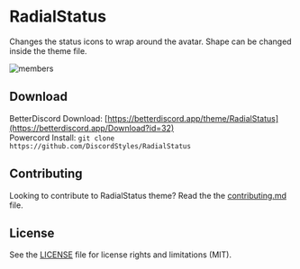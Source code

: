 # RadialStatus

Changes the status icons to wrap around the avatar. Shape can be changed inside the theme file.

![members](https://i.imgur.com/4zZU4iw.jpg)

## Download

BetterDiscord Download: [https://betterdiscord.app/theme/RadialStatus](https://betterdiscord.app/Download?id=32)  
Powercord Install: `git clone https://github.com/DiscordStyles/RadialStatus`

## Contributing

Looking to contribute to RadialStatus theme? Read the the [contributing.md](https://github.com/DiscordStyles/RadialStatus/blob/master/CONTRIBUTING.md) file.

## License

See the [LICENSE](https://github.com/DiscordStyles/RadialStatus/blob/master/LICENSE.md) file for license rights and limitations (MIT).
